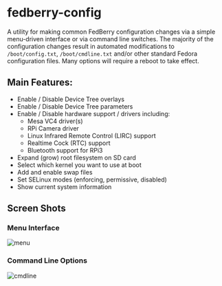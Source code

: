# fedberry-config
A utility for making common FedBerry configuration changes via a simple menu-driven interface or via command line switches. The majority of the configuration changes result in automated modifications to `/boot/config.txt`, `/boot/cmdline.txt` and/or other standard Fedora configuration files. Many options will require a reboot to take effect.

## Main Features:
* Enable / Disable Device Tree overlays
* Enable / Disable Device Tree parameters
* Enable / Disable hardware support / drivers including:
  * Mesa VC4 driver(s)
  * RPi Camera driver
  * Linux Infrared Remote Control (LIRC) support
  * Realtime Cock (RTC) support
  * Bluetooth support for RPi3
* Expand (grow) root filesystem on SD card
* Select which kernel you want to use at boot 
* Add and enable swap files
* Set SELinux modes (enforcing, permissive, disabled)
* Show current system information

## Screen Shots
### Menu Interface
![menu](https://cloud.githubusercontent.com/assets/16171842/19257047/0ffa8e1e-8f9f-11e6-9cc8-cd3c1a84b03c.png "Menu Interface")

### Command Line Options
![cmdline](https://cloud.githubusercontent.com/assets/16171842/20204883/9619a98a-a80e-11e6-82bc-a5400a4defb0.png "Command Line Options")
